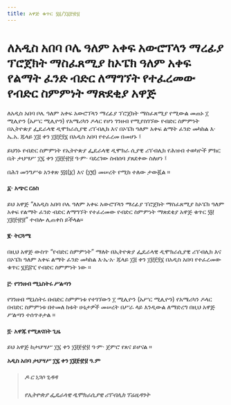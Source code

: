 ```yaml
---
title: አዋጅ ቁጥር ፶፱/፲፱፻፹፱
---
```


# ለአዲስ አበባ ቦሌ ዓለም አቀፍ አውሮፕላን ማረፊያ ፕሮጀክት ማስፈጸሚያ ከኦፔክ ዓለም አቀፍ የልማት ፈንድ ብድር ለማግኘት የተፈረመው የብድር ስምምነት ማጽደቂያ አዋጅ

ለአዲስ አበባ ቦሌ ዓለም አቀፍ አውሮፕላን ማረፊያ ፕሮጀክት ማስፈጸሚያ የሚውል መጠኑ ፲ ሚሊዮን (አሥር ሚሊዮን) የአሜሪካን ዶላር የሆነ ገንዘብ የሚያስገኘው የብድር ስምምነት በኢትዮጵያ ፌዴራላዊ ዲሞክራሲያዊ ሪፐብሊክ እና በኦፔክ ዓለም አቀፍ ልማት ፈንድ መካከል እ‧ኤ.አ. ጁላይ ፲፭ ቀን ፲፱፻፺፮ በአዲስ አበባ የተፈረመ በመሆኑ ፤

ይህንኑ የብድር ስምምነት የኢትዮጵያ ፌዴራላዊ ዲሞክራ ሲያዊ ሪፐብሊክ የሕዝብ ተወካዮች ምክር ቤት ታህሣሥ ፲፯ ቀን ፲፱፻፹፱ ዓ·ም· ባደረገው ስብሰባ ያጸደቀው ስለሆነ ፤

በሕገ መንግሥቱ አንቀጽ ፶፭(፩) እና (፲፪) መሠረት የሚከ ተለው ታውጇል ።

#### ፩‧ አጭር ርዕስ

ይህ አዋጅ “ለአዲስ አበባ ቦሌ ዓለም አቀፍ አውሮፕላን ማረፊያ ፕሮጀክት ማስፈጸሚያ ከኦፔክ ዓለም አቀፍ የልማት ፈንድ ብድር ለማግኘት የተፈረመው የብድር ስምምነት ማጽደቂያ አዋጅ ቁጥር ፶፱ ፲፱፻፹፱” ተብሎ ሊጠቀስ ይችላል።

#### ፪‧ ትርጓሜ

በዚህ አዋጅ ውስጥ “የብድር ስምምነት” ማለት በኢትዮጵያ ፌዴራላዊ ዲሞክራሲያዊ ሪፐብሊክ እና በኦፔክ ዓለም አቀፍ ልማት ፈንድ መካከል እ·ኤ·አ· ጁላይ ፲፭ ቀን ፲፱፻፺፮ በአዲስ አበባ የተፈረመው ቁጥር ፮፻፷ፒ የብድር ስምምነት ነው ።

#### ፫‧ የገንዘብ ሚኒስትሩ ሥልጣን

የገንዘብ ሚኒስትሩ በብድር ስምምነቱ የተገኘውን ፲ ሚሊዮን (አሥር ሚሊዮን) የአሜሪካን ዶላር በብድር ስምምነቱ በተመለ ከቱት ሁኔታዎች መሠረት በሥራ ላይ እንዲውል ለማድረግ በዚህ አዋጅ ሥልጣን ተሰጥቶታል ።

#### ፬· አዋጁ የሚጸናበት ጊዜ

ይህ አዋጅ ከታህሣሥ ፲፯ ቀን ፲፱፻፹፱ ዓ·ም· ጀምሮ የጸና ይሆናል ።

**አዲስ አበባ ታህሣሥ ፲፯ ቀን ፲፱፻፹፱ ዓ.ም**

> ##### ዶ ር ነጋሶ ጊዳዳ
>
> ##### የኢትዮጵያ ፌዴራላዊ ዲሞክራሲያዊ ሪፐብሊክ ፕሬዚዳንት